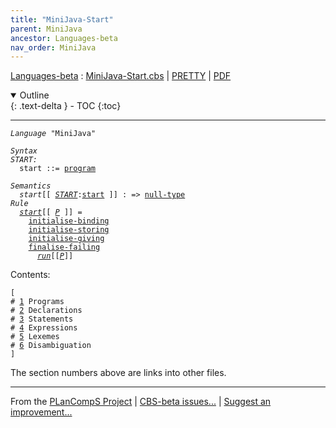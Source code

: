 ```yaml
---
title: "MiniJava-Start"
parent: MiniJava
ancestor: Languages-beta
nav_order: MiniJava
---
```


[Languages-beta] : [MiniJava-Start.cbs] \| [PRETTY] \| [PDF]

<details open markdown="block">
  <summary>
    Outline
  </summary>
  {: .text-delta }
- TOC
{:toc}
</details>

----
<div class="highlighter-rouge"><pre class="highlight"><code><i class="keyword">Language</i> <span id="Language_MiniJava">"MiniJava"</span></code></pre></div>
<div class="highlighter-rouge"><pre class="highlight"><code><i class="keyword">Syntax</i>
<i class="keyword"></i><i class="var"><i class="var"><span id="VariableStem_START">START</span></i>:</i>
  <span class="syn-name"><span id="SyntaxName_start">start</span></span> ::= <span class="syn-name"><a href="../MiniJava-Dynamics/index.html#SyntaxName_program">program</a></span></code></pre></div>

<div class="highlighter-rouge"><pre class="highlight"><code><i class="keyword">Semantics</i>
  <i class="sem-name"><span id="SemanticsName_start">start</span></i>[[ <span id="Variable25_START"><i class="var"><a href="#VariableStem_START">START</a></i></span>:<span class="syn-name"><a href="#SyntaxName_start">start</a></span> ]] : => <span class="name"><a href="../../../../../Funcons-beta/Values/Primitive/Null/index.html#Name_null-type">null-type</a></span>
<i class="keyword">Rule</i>
  <i class="sem-name"><a href="#SemanticsName_start">start</a></i>[[ <span id="Variable39_P"><i class="var"><a href="../MiniJava-Dynamics/index.html#VariableStem_P">P</a></i></span> ]] =
    <span class="name"><a href="../../../../../Funcons-beta/Computations/Normal/Binding/index.html#Name_initialise-binding">initialise-binding</a></span>
    <span class="name"><a href="../../../../../Funcons-beta/Computations/Normal/Storing/index.html#Name_initialise-storing">initialise-storing</a></span>
    <span class="name"><a href="../../../../../Funcons-beta/Computations/Normal/Giving/index.html#Name_initialise-giving">initialise-giving</a></span>
    <span class="name"><a href="../../../../../Funcons-beta/Computations/Abnormal/Failing/index.html#Name_finalise-failing">finalise-failing</a></span>
      <i class="sem-name"><a href="../MiniJava-Dynamics/index.html#SemanticsName_run">run</a></i>[[<a href="#Variable39_P"><i class="var">P</i></a>]]</code></pre></div>

Contents:
<div class="highlighter-rouge"><pre class="highlight"><code>[
# <a href="../MiniJava-Dynamics/index.html#SectionNumber_1">1</a> Programs
# <a href="../MiniJava-Dynamics/index.html#SectionNumber_2">2</a> Declarations
# <a href="../MiniJava-Dynamics/index.html#SectionNumber_3">3</a> Statements
# <a href="../MiniJava-Dynamics/index.html#SectionNumber_4">4</a> Expressions
# <a href="../MiniJava-Dynamics/index.html#SectionNumber_5">5</a> Lexemes
# <a href="../MiniJava-Syntax/index.html#SectionNumber_6">6</a> Disambiguation
]</code></pre></div>


The section numbers above are links into other files.



[Funcons-beta]: /CBS-beta/docs/Funcons-beta
  "FUNCONS-BETA"
[Unstable-Funcons-beta]: /CBS-beta/docs/Unstable-Funcons-beta
  "UNSTABLE-FUNCONS-BETA"
[Languages-beta]: /CBS-beta/docs/Languages-beta
  "LANGUAGES-BETA"
[Unstable-Languages-beta]: /CBS-beta/docs/Unstable-Languages-beta
  "UNSTABLE-LANGUAGES-BETA"
[CBS-beta]: /CBS-beta
  "CBS-BETA"
[MiniJava-Start.cbs]: https://github.com/plancomps/CBS-beta/blob/master/Languages-beta/MiniJava/MiniJava-cbs/MiniJava/MiniJava-Start/MiniJava-Start.cbs
  "CBS SOURCE FILE ON GITHUB"
[PLAIN]: /CBS-beta/docs/Languages-beta/MiniJava/MiniJava-cbs/MiniJava/MiniJava-Start
  "CBS SOURCE WEB PAGE"
[PRETTY]: /CBS-beta/math/Languages-beta/MiniJava/MiniJava-cbs/MiniJava/MiniJava-Start
  "CBS-KATEX WEB PAGE"
[PDF]: https://github.com/plancomps/CBS-beta/blob/master/Languages-beta/MiniJava/MiniJava-cbs/MiniJava/MiniJava-Start/MiniJava-Start.pdf
  "CBS-LATEX PDF FILE"
[PLanCompS Project]: https://plancomps.github.io
  "PROGRAMMING LANGUAGE COMPONENTS AND SPECIFICATIONS PROJECT HOME PAGE"

____

From the [PLanCompS Project] | [CBS-beta issues...] | [Suggest an improvement...]

[CBS-beta issues...]: https://github.com/plancomps/CBS-beta/issues
   "CBS-BETA ISSUE REPORTS ON GITHUB"
 [Suggest an improvement...]: mailto:plancomps@gmail.com?Subject=CBS-beta%20-%20comment&Body=Re%3A%20CBS-beta%20specification%20at%20MiniJava/MiniJava-Start/MiniJava-Start.cbs%0A%0AComment/Query/Issue/Suggestion%3A%0A%0A%0ASignature%3A%0A
   "GENERATE AN EMAIL TEMPLATE"
